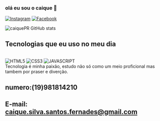 ### olá eu sou o caique 👋

[![Instagram](https://img.shields.io/badge/Instagram-E4405F?style=for-the-badge&logo=instagram&logoColor=white)](http://instagram.com/@kaka-caique)
[![Facebook](https://img.shields.io/badge/Facebook-1877F2?style=for-the-badge&logo=facebook&logoColor=white)](http://facebook.com/caiquefernandes )<br>


![caiquePR GitHub stats](https://github-readme-stats.vercel.app/api?username=caiquePR&show_icons=true&theme=radical)
## Tecnologias que eu uso no meu dia 

<div style="display: inline-block"><br>
<img  aling="center"alt="HTML5"src="https://img.shields.io/badge/HTML5-E34F26?style=for-the-badge&logo=html5&logoColor=white">
<img style="center" alt="CSS3" src="https://img.shields.io/badge/CSS3-1572B6?style=for-the-badge&logo=css3&logoColor=white">
<img style="center" alt="JAVASCRIPT" src="https://img.shields.io/badge/JavaScript-323330?style=for-the-badge&logo=javascript&logoColor=F7DF1E">
</div><br>
Tecnologia é minha paixão, estudo não só como um meio proficional mas tambem por praser e diverção.<br>

## numero:(19)981814210
## E-mail:  caique.silva.santos.fernades@gmail.com

